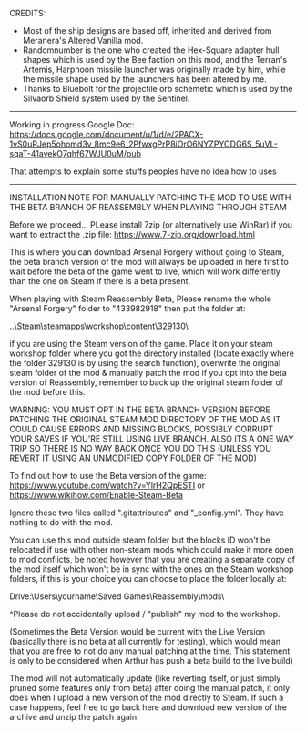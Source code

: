 CREDITS:
- Most of the ship designs are based off, inherited and derived from Meranera's Altered Vanilla mod.
- Randomnumber is the one who created the Hex-Square adapter hull shapes which is used by the Bee faction on this mod, and the Terran's Artemis, Harphoon missile launcher was originally made by him, while the missile shape used by the launchers has been altered by me.
- Thanks to Bluebolt for the projectile orb schemetic which is used by the Silvaorb Shield system used by the Sentinel.

-----
Working in progress Google Doc: https://docs.google.com/document/u/1/d/e/2PACX-1vS0uRJep5ohomd3v_8mc9e6_2PfwxgPrP8iOrO6NYZPYODG6S_5uVL-sqaT-41avekO7qhf67WJU0uM/pub

That attempts to explain some stuffs peoples have no idea how to uses

-----

INSTALLATION NOTE FOR MANUALLY PATCHING THE MOD TO USE WITH THE BETA BRANCH OF REASSEMBLY WHEN PLAYING THROUGH STEAM

Before we proceed...
PLease install 7zip (or alternatively use WinRar) if you want to extract the .zip file: https://www.7-zip.org/download.html

This is where you can download Arsenal Forgery without going to Steam, the beta branch version of the mod will always be uploaded in here first to wait before the beta of the game went to live, which will work differently than the one on Steam if there is a beta present.

When playing with Steam Reassembly Beta, Please rename the whole "Arsenal Forgery" folder to "433982918" then put the folder at:

..\Steam\steamapps\workshop\content\329130\ 

if you are using the Steam version of the game. Place it on your steam workshop folder where you got the directory installed (locate exactly where the folder 329130 is by using the search function), overwrite the original steam folder of the mod & manually patch the mod if you opt into the beta version of Reassembly, remember to back up the original steam folder of the mod before this.

WARNING: YOU MUST OPT IN THE BETA BRANCH VERSION BEFORE PATCHING THE ORIGINAL STEAM MOD DIRECTORY OF THE MOD AS IT COULD CAUSE ERRORS AND MISSING BLOCKS, POSSIBLY CORRUPT YOUR SAVES IF YOU'RE STILL USING LIVE BRANCH. ALSO ITS A ONE WAY TRIP SO THERE IS NO WAY BACK ONCE YOU DO THIS (UNLESS YOU REVERT IT USING AN UNMODIFIED COPY FOLDER OF THE MOD)

To find out how to use the Beta version of the game: https://www.youtube.com/watch?v=YlrH2QpESTI or https://www.wikihow.com/Enable-Steam-Beta

Ignore these two files called ".gitattributes" and "_config.yml". They have nothing to do with the mod.

You can use this mod outside steam folder but the blocks ID won't be relocated if use with other non-steam mods which could make it more open to mod conflicts, be noted however that you are creating a separate copy of the mod itself which won't be in sync with the ones on the Steam workshop folders, if this is your choice you can choose to place the folder locally at: 

Drive:\Users\yourname\Saved Games\Reassembly\mods\

^Please do not accidentally upload / "publish" my mod to the workshop.

(Sometimes the Beta Version would be current with the Live Version (basically there is no beta at all currently for testing), which would mean that you are free to not do any manual patching at the time. This statement is only to be considered when Arthur has push a beta build to the live build)

The mod will not automatically update (like reverting itself, or just simply pruned some features only from beta) after doing the manual patch, it only does when I upload a new version of the mod directly to Steam. If such a case happens, feel free to go back here and download new version of the archive and unzip the patch again.
